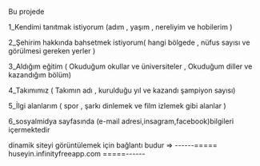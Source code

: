 Bu projede

1_Kendimi tanıtmak istiyorum (adım , yaşım , nereliyim ve hobilerim )

2_Şehirim hakkında bahsetmek istiyorum( hangi bölgede , nüfus sayısı ve görülmesi gereken yerler )

3_Aldığım eğitim ( Okuduğum okullar ve üniversiteler , Okuduğum diller ve kazandığım bölüm)

4_Takımımız ( Takımın adı , kurulduğu yıl ve kazandı şampiyon sayısı)

5_İlgi alanlarım ( spor , şarkı dinlemek ve film izlemek gibi alanlar )

6_sosyalmidya sayfasında (e-mail adresi,insagram,facebook)bilgileri içermektedir

dinamik siteyi görüntülemek için bağlantı budur => ------===== huseyin.infinityfreeapp.com =====------
